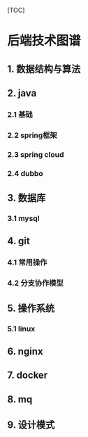 [TOC]

# 后端技术图谱

## 1. 数据结构与算法

## 2. java

### 2.1 基础

### 2.2 spring框架

### 2.3 spring cloud

### 2.4 dubbo

## 3. 数据库

### 3.1 mysql

## 4. git

### 4.1 常用操作

### 4.2 分支协作模型

## 5. 操作系统

### 5.1 linux

## 6. nginx

## 7. docker

## 8. mq

## 9. 设计模式

